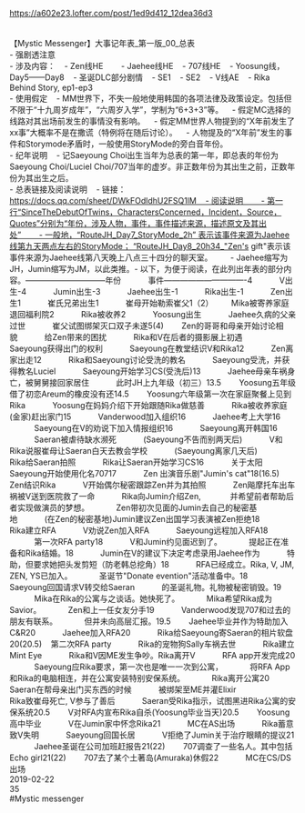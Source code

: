 https://a602e23.lofter.com/post/1ed9d412_12dea36d3<br/>
<br/>
<br/>
【Mystic Messenger】大事记年表_第一版_00_总表<br/>
- 强剧透注意<br/>
- 涉及内容：    - Zen线HE        - Jaehee线HE    - 707线HE    - Yoosung线，Day5——Day8    - 圣诞DLC部分剧情    - SE1    - SE2    - V线AE    - Rika Behind Story, ep1-ep3<br/>
- 使用假定    - MM世界下，不失一般地使用韩国的各项法律及政策设定。包括但不限于“十九周岁成年”，“六周岁入学”，学制为“6+3+3”等。    - 假定MC选择的线路对其出场前发生的事情没有影响。    - 假定MM世界人物提到的“X年前发生了xx事”大概率不是在撒谎（特例将在随后讨论）。    - 人物提及的“X年前”发生的事件和Storymode矛盾时，一般使用StoryMode的旁白音年份。<br/>
- 纪年说明    - 记Saeyoung Choi出生当年为总表的第一年，即总表的年份为Saeyoung Choi/Luciel Choi/707当年的虚岁。非正数年份为其出生之前，正数年份为其出生之后。<br/>
- 总表链接及阅读说明    - 链接：https://docs.qq.com/sheet/DWkFOdldhU2FSQ1lM    - 阅读说明        - 第一行“SinceTheDebutOfTwins，CharactersConcerned，Incident，Source，Quotes”分别为“年份，涉及人物，事件，事件描述来源，描述原文及其出处”        - 一般地，“RouteJH_Day7_StoryMode_2h” 表示该事件来源为Jaehee线第九天两点左右的StoryMode； “RouteJH_Day8_20h34_"Zen's gift"表示该事件来源为Jaehee线第八天晚上八点三十四分的聊天室。        - Jaehee缩写为JH，Jumin缩写为JM，以此类推。- 以下，为便于阅读，在此列出年表的部分内容。——————————年份            事件——————————-4            V出生-4            Jumin出生-3            Jaehee出生-1            Rika出生-1            Zen出生1            崔氏兄弟出生1            崔母开始勒索崔父1（2）        Mika被寄养家庭退回福利院2            Rika被收养2            Yoosung出生            Jaehee久病的父亲过世            崔父试图绑架灭口双子未遂5(4)        Zen的哥哥和母亲开始讨论相貌            给Zen带来的困扰            Rika和V在后者的摄影展上初遇            Saeyoung获得出门的权利            Saeyoung在教堂结识V和Rika12            Zen离家出走12            Rika和Saeyoung讨论受洗的教名            Saeyoung受洗，并获得教名Luciel            Saeyoung开始学习CS(受洗后)13            Jaehee母亲车祸身亡，被舅舅接回家居住            此时JH上九年级（初三）13.5        Yoosung五年级借了初恋Areum的橡皮没有还14.5        Yoosung六年级第一次在家庭聚餐上见到Rika            Yoosung在妈妈介绍下开始跟随Rika做慈善            Rika被收养家庭(金家)赶出家门15            Vanderwood加入组织16            Jaehee考上大学16            Saeyoung在V的劝说下加入情报组织16            Saeyoung离开韩国16            Saeran被虐待缺水濒死            (Saeyoung不告而别两天后)            V和Rika说服崔母让Saeran白天去教会学校            (Saeyoung离家几天后)            Rika给Saeran拍照            Rika让Saeran开始学习CS16            关于太阳            Saeyoung开始使用化名70717            Zen 出演音乐剧"Jumin's cat"18(16.5)    Zen结识Rika            V开始偶尔秘密跟踪Zen并为其拍照            Zen飚摩托车出车祸被V送到医院救了一命            Rika向Jumin介绍Zen,             并希望前者帮助后者实现做演员的梦想。            Zen带初次见面的Jumin去自己的秘密基地            (在Zen的秘密基地)Jumin建议Zen出国学习表演被Zen拒绝18            Rika建立RFA            V劝说Zen加入RFA            Saeyoung远程加入RFA18            第一次RFA party18            V和Jumin约见面迟到了。            提起正在准备和Rika结婚。18            Jumin在V的建议下决定考虑录用Jaehee作为            特助，但要求她把头发剪短（防老韩总挖角）18            RFA已经成立。Rika, V, JM, ZEN, YS已加入。            圣诞节"Donate evention"活动准备中。18            Saeyoung回国请求V转交给Saeran            的圣诞礼物。礼物被秘密销毁。19            Mika在Rika的公寓与之谈话。她快死了。            Mika希望Rika成为Savior。            Zen和上一任女友分手19            Vanderwood发现707和过去的朋友有联系。            但并未向高层汇报。19.5        Jaehee毕业并作为特助加入C&R20            Jaehee加入RFA20            Rika给Saeyoung寄Saeran的相片软盘20(20.5)    第二次RFA party            Rika的宠物狗Sally车祸去世            Rika建立Mint Eye            Rika和V因ME发生争吵。Rika离开V            RFA app开发完成20            Saeyoung应Rika要求，第一次也是唯一一次到公寓，            将RFA App和Rika的电脑相连，并在公寓安装特别安保系统。            Rika离开公寓20            Saeran在帮母亲出门买东西的时候            被绑架至ME并灌Elixir                        Rika致崔母死亡, V参与了善后            Saeran受Rika指示，试图黑进Rika公寓的安保系统20.5        V对RFA内宣布Rika自杀(Yoosung毕业当天)20.5        Yoosung高中毕业            V在Jumin家中怀念Rika21            MC在AS出场            Rika蓄意致V失明            Saeyoung回国长居            V拒绝了Jumin关于治疗眼睛的提议21            Jaehee圣诞在公司加班赶报告21(22)        707调查了一些名人。其中包括Echo girl21(22)        707去了某个土著岛(Amuraka)休假22            MC在CS/DS出场<br/>
2019-02-22<br/>
35<br/>
#Mystic messenger<br/>
